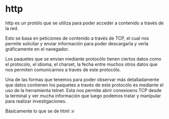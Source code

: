 # http

http es un protólo que se utiliza para poder acceder a contenido a través de la red.

Esto se basa en peticiones de contenido a través de TCP, el cual nos permite solicitar y enviar información para poder descargarla y verla gráficamente en el navegador.

Los paquetes que se envian mediante protocólo tienen ciertos datos como el protocolo, el idioma, el charset, la fecha entre muchos otros datos que nos permiten comunicarnos a través de este protocólo.

Una de las formas que tenemos para poder observar más detalladamente que datos contienen los paquetes a través de este protocólo es mediante el uso de la herramienta telnet. Esta nos permite abrir conexioens TCP desde la terminal y ver mucha información que luego podemos tratar y manipular para realizar investigaciones.

Básicamente lo que se de html :v
